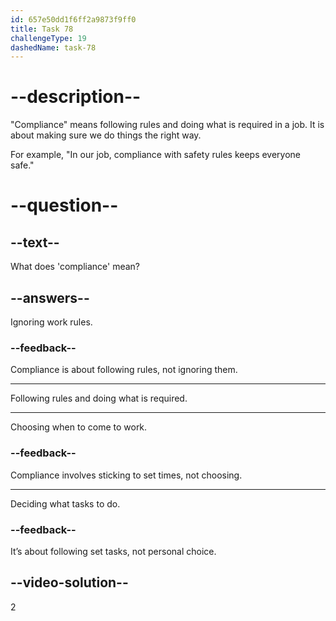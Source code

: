 ```yaml
---
id: 657e50dd1f6ff2a9873f9ff0
title: Task 78
challengeType: 19
dashedName: task-78
---
```


# --description--

"Compliance" means following rules and doing what is required in a job. It is about making sure we do things the right way. 

For example, "In our job, compliance with safety rules keeps everyone safe."


# --question--

## --text--

What does 'compliance' mean?

## --answers--

Ignoring work rules.

### --feedback--

Compliance is about following rules, not ignoring them.

---

Following rules and doing what is required.

---

Choosing when to come to work.

### --feedback--

Compliance involves sticking to set times, not choosing.

---

Deciding what tasks to do.

### --feedback--

It’s about following set tasks, not personal choice.

## --video-solution--

2
